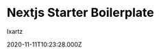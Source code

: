 ---
title: Nextjs Starter Boilerplate
github: https://github.com/ixartz/Next-js-Boilerplate
demo: https://creativedesignsguru.com/demo/Nextjs-Boilerplate/
author: Ixartz
ssg:
  - Next
cms:
  - Markdown
css:
  - Tailwind
date: 2020-11-11T10:23:28.000Z
description: >-
  🚀 Boilerplate and Starter for Next.js 10+, Tailwind CSS and TypeScript. The
  perfect Next JS Tailwind CSS template to quick start your project.
draft: true
publish_date: '2020-07-22T19:47:35Z'
update_date: '2022-07-15T22:05:38Z'
github_star: 2351
github_fork: 516
---
